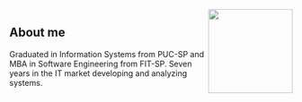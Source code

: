 <img align="right" width="150" height="150" src="https://hum-systems.com/site/templates/images/jobs/developer_m.png">

## About me

Graduated in Information Systems from PUC-SP and MBA in Software Engineering from FIT-SP. Seven years in the IT market developing and analyzing systems.



